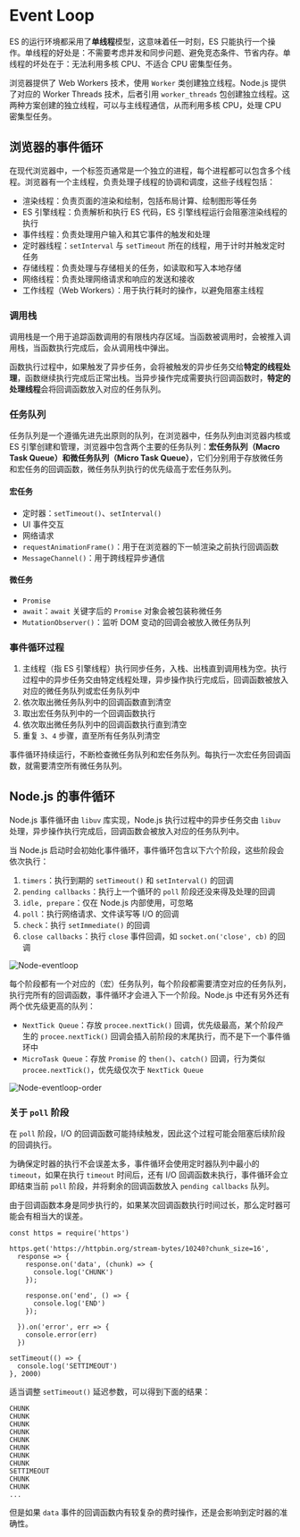 # Event Loop

ES 的运行环境都采用了**单线程**模型，这意味着任一时刻，ES 只能执行一个操作。单线程的好处是：不需要考虑并发和同步问题、避免竞态条件、节省内存。单线程的坏处在于：无法利用多核 CPU、不适合 CPU 密集型任务。

浏览器提供了 Web Workers 技术，使用 `Worker` 类创建独立线程。Node.js 提供了对应的 Worker Threads 技术，后者引用 `worker_threads` 包创建独立线程。这两种方案创建的独立线程，可以与主线程通信，从而利用多核 CPU，处理 CPU 密集型任务。

## 浏览器的事件循环

在现代浏览器中，一个标签页通常是一个独立的进程，每个进程都可以包含多个线程。浏览器有一个主线程，负责处理子线程的协调和调度，这些子线程包括：
- 渲染线程：负责页面的渲染和绘制，包括布局计算、绘制图形等任务
- ES 引擎线程：负责解析和执行 ES 代码，ES 引擎线程运行会阻塞渲染线程的执行
- 事件线程：负责处理用户输入和其它事件的触发和处理
- 定时器线程：`setInterval` 与 `setTimeout` 所在的线程，用于计时并触发定时任务
- 存储线程：负责处理与存储相关的任务，如读取和写入本地存储
- 网络线程：负责处理网络请求和响应的发送和接收
- 工作线程（Web Workers）：用于执行耗时的操作，以避免阻塞主线程

### 调用栈

调用栈是一个用于追踪函数调用的有限栈内存区域。当函数被调用时，会被推入调用栈，当函数执行完成后，会从调用栈中弹出。

函数执行过程中，如果触发了异步任务，会将被触发的异步任务交给**特定的线程处理**，函数继续执行完成后正常出栈。当异步操作完成需要执行回调函数时，**特定的处理线程**会将回调函数放入对应的任务队列。

### 任务队列

任务队列是一个遵循先进先出原则的队列，在浏览器中，任务队列由浏览器内核或 ES 引擎创建和管理，浏览器中包含两个主要的任务队列：**宏任务队列（Macro Task Queue）**和**微任务队列（Micro Task Queue）**，它们分别用于存放微任务和宏任务的回调函数，微任务队列执行的优先级高于宏任务队列。

#### 宏任务
- 定时器：`setTimeout()`、`setInterval()`
- UI 事件交互
- 网络请求
- `requestAnimationFrame()`：用于在浏览器的下一帧渲染之前执行回调函数
- `MessageChannel()`：用于跨线程异步通信

#### 微任务
- `Promise`
- `await`：`await` 关键字后的 `Promise` 对象会被包装称微任务
- `MutationObserver()`：监听 DOM 变动的回调会被放入微任务队列

### 事件循环过程

1. 主线程（指 ES 引擎线程）执行同步任务，入栈、出栈直到调用栈为空。执行过程中的异步任务交由特定线程处理，异步操作执行完成后，回调函数被放入对应的微任务队列或宏任务队列中
2. 依次取出微任务队列中的回调函数直到清空
3. 取出宏任务队列中的一个回调函数执行
4. 依次取出微任务队列中的回调函数执行直到清空
5. 重复 `3`、`4` 步骤，直至所有任务队列清空

事件循环持续运行，不断检查微任务队列和宏任务队列。每执行一次宏任务回调函数，就需要清空所有微任务队列。

## Node.js 的事件循环

Node.js 事件循环由 `libuv` 库实现，Node.js 执行过程中的异步任务交由 `libuv` 处理，异步操作执行完成后，回调函数会被放入对应的任务队列中。

当 Node.js 启动时会初始化事件循环，事件循环包含以下六个阶段，这些阶段会依次执行：
1. `timers`：执行到期的 `setTimeout()` 和 `setInterval()` 的回调
2. `pending callbacks`：执行上一个循环的 `poll` 阶段还没来得及处理的回调
3. `idle, prepare`：仅在 Node.js 内部使用，可忽略
4. `poll`：执行网络请求、文件读写等 I/O 的回调
5. `check`：执行 `setImmediate()` 的回调
6. `close callbacks`：执行 `close` 事件回调，如 `socket.on('close', cb)` 的回调

![Node-eventloop](/EventLoop/Node-eventloop.png)

每个阶段都有一个对应的（宏）任务队列，每个阶段都需要清空对应的任务队列，执行完所有的回调函数，事件循环才会进入下一个阶段。Node.js 中还有另外还有两个优先级更高的队列：
- `NextTick Queue`：存放 `procee.nextTick()` 回调，优先级最高，某个阶段产生的 `procee.nextTick()` 回调会插入前阶段的末尾执行，而不是下一个事件循环中
- `MicroTask Queue`：存放 `Promise` 的 `then()`、`catch()` 回调，行为类似 `procee.nextTick()`，优先级仅次于 `NextTick Queue`

![Node-eventloop-order](/EventLoop/Node-eventloop-order.png)

### 关于 `poll` 阶段

在 `poll` 阶段，I/O 的回调函数可能持续触发，因此这个过程可能会阻塞后续阶段的回调执行。

为确保定时器的执行不会误差太多，事件循环会使用定时器队列中最小的 `timeout`，如果在执行 `timeout` 时间后，还有 I/O 回调函数未执行，事件循环会立即结束当前 `poll` 阶段，并将剩余的回调函数放入 `pending callbacks` 队列。

由于回调函数本身是同步执行的，如果某次回调函数执行时间过长，那么定时器可能会有相当大的误差。

```JS
const https = require('https')

https.get('https://httpbin.org/stream-bytes/10240?chunk_size=16',
  response => {
    response.on('data', (chunk) => {
      console.log('CHUNK')
    });

    response.on('end', () => {
      console.log('END')
    });

  }).on('error', err => {
    console.error(err)
  })

setTimeout(() => {
  console.log('SETTIMEOUT')
}, 2000)
```

适当调整 `setTimeout()` 延迟参数，可以得到下面的结果：

```
CHUNK
CHUNK
CHUNK
CHUNK
CHUNK
CHUNK
CHUNK
CHUNK
SETTIMEOUT
CHUNK
CHUNK
...
```

但是如果 `data` 事件的回调函数内有较复杂的费时操作，还是会影响到定时器的准确性。

